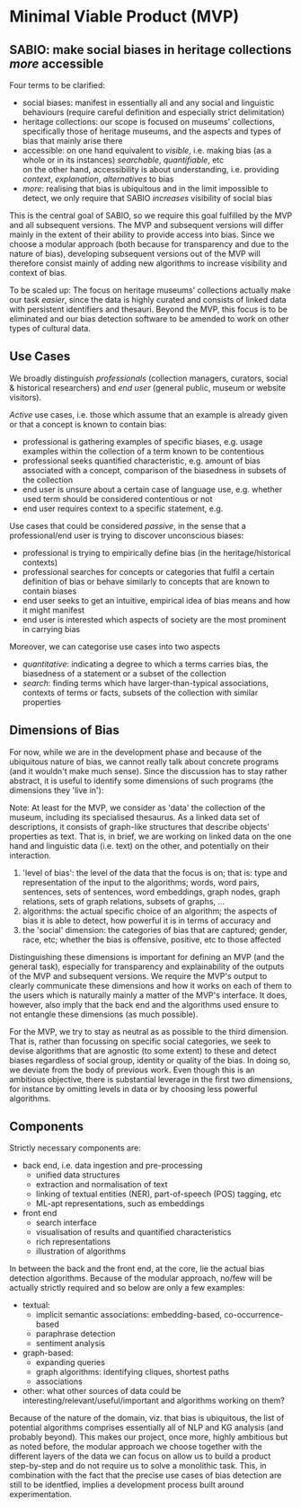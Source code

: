 # Minimal Viable Product (MVP)

## SABIO: make social biases in heritage collections *more* accessible

Four terms to be clarified:
  - social biases: manifest in essentially all and any social and linguistic behaviours (require careful definition and especially strict delimitation)
  - heritage collections: our scope is focused on museums' collections, specifically those of heritage museums, and the aspects and types of bias that mainly arise there
  - accessible: on one hand equivalent to *visible*, i.e. making bias (as a whole or in its instances) *searchable*, *quantifiable*, etc <br>
     on the other hand, accessibility is about understanding, i.e. providing *context*, *explanation*, *alternatives* to bias
  - *more*: realising that bias is ubiquitous and in the limit impossible to detect, we only require that SABIO *increases* visibility of social bias

This is the central goal of SABIO, so we require this goal fulfilled by the MVP and all subsequent versions. The MVP and subsequent versions will differ mainly in the extent of their ability to provide access into bias. Since we choose a modular approach (both because for transparency and due to the nature of bias), developing subsequent versions out of the MVP will therefore consist mainly of adding new algorithms to increase visibility and context of bias. 

To be scaled up: The focus on heritage museums' collections actually make our task *easier*, since the data is highly curated and consists of linked data with persistent identifiers and thesauri. Beyond the MVP, this focus is to be eliminated and our bias detection software to be amended to work on other types of cultural data. 


## Use Cases

We broadly distinguish *professionals* (collection managers, curators, social & historical researchers) and *end user* (general public, museum or website visitors).

*Active* use cases, i.e. those which assume that an example is already given or that a concept is known to contain bias:

 - professional is gathering examples of specific biases, e.g. usage examples within the collection of a term known to be contentious
 - professional seeks quantified characteristic, e.g. amount of bias associated with a concept, comparison of the biasedness in subsets of the collection
 - end user is unsure about a certain case of language use, e.g. whether used term should be considered contentious or not
 - end user requires context to a specific statement, e.g. 


Use cases that could be considered *passive*, in the sense that a professional/end user is trying to discover unconscious biases:

 - professional is trying to empirically define bias (in the heritage/historical contexts) 
 - professional searches for concepts or categories that fulfil a certain definition of bias or behave similarly to concepts that are known to contain biases
 - end user seeks to get an intuitive, empirical idea of bias means and how it might manifest
 - end user is interested which aspects of society are the most prominent in carrying bias


Moreover, we can categorise use cases into two aspects 
 
 - *quantitative*: indicating a degree to which a terms carries bias, the biasedness of a statement or a subset of the collection
 - *search*: finding terms which have larger-than-typical associations, contexts of terms or facts, subsets of the collection with similar properties



## Dimensions of Bias

For now, while we are in the development phase and because of the ubiquitous nature of bias, we cannot really talk about concrete programs (and it wouldn't make much sense). Since the discussion has to stay rather abstract, it is useful to identify some dimensions of such programs (the dimensions they 'live in'):

Note: At least for the MVP, we consider as 'data' the collection of the museum, including its specialised thesaurus. As a linked data set of descriptions, it consists of graph-like structures that describe objects' properties as text. That is, in brief, we are working on linked data on the one hand and linguistic data (i.e. text) on the other, and potentially on their interaction.

 1. 'level of bias': the level of the data that the focus is on; that is: type and representation of the input to the algorithms; words, word pairs, sentences, sets of sentences, word embeddings, graph nodes, graph relations, sets of graph relations, subsets of graphs, ...
 2. algorithms: the actual specific choice of an algorithm; the aspects of bias it is able to detect, how powerful it is in terms of accuracy and 
 3. the 'social' dimension: the categories of bias that are captured; gender, race, etc; whether the bias is offensive, positive, etc to those affected

Distinguishing these dimensions is important for defining an MVP (and the general task), especially for transparency and explainability of the outputs of the MVP and subsequent versions. We require the MVP's output to clearly communicate these dimensions and how it works on each of them to the users which is naturally mainly a matter of the MVP's interface. It does, however, also imply that the back end and the algorithms used ensure to not entangle these dimensions (as much possible).

For the MVP, we try to stay as neutral as as possible to the third dimension. That is, rather than focussing on specific social categories, we seek to devise algorithms that are agnostic (to some extent) to these and detect biases regardless of social group, identity or quality of the bias. In doing so, we deviate from the body of previous work. Even though this is an ambitious objective, there is substantial leverage in the first two dimensions, for instance by omitting levels in data or by choosing less powerful algorithms. 


## Components

Strictly necessary components are:
  
  - back end, i.e. data ingestion and pre-processing
    - unified data structures
    - extraction and normalisation of text
    - linking of textual entities (NER), part-of-speech (POS) tagging, etc
    - ML-apt representations, such as embeddings
  - front end
    - search interface
    - visualisation of results and quantified characteristics
    - rich representations
    - illustration of algorithms

In between the back and the front end, at the core, lie the actual bias detection algorithms. Because of the modular approach, no/few will be actually strictly required and so below are only a few examples:

  - textual: 
    - implicit semantic associations: embedding-based, co-occurrence-based
    - paraphrase detection
    - sentiment analysis
  - graph-based:
    - expanding queries
    - graph algorithms: identifying cliques, shortest paths
    - associations
  - other: what other sources of data could be interesting/relevant/useful/important and algorithms working on them?


Because of the nature of the domain, viz. that bias is ubiquitous, the list of potential algorithms comprises essentially all of NLP and KG analysis (and probably beyond). This makes our project, once more, highly ambitious but as noted before, the modular approach we choose together with the different layers of the data we can focus on allow us to build a product step-by-step and do not require us to solve a monolithic task. This, in combination with the fact that the precise use cases of bias detection are still to be identfied, implies a development process built around experimentation. 


